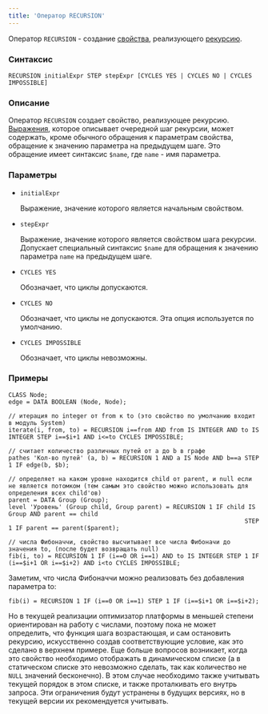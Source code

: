 ```yaml
---
title: 'Оператор RECURSION'
---
```


Оператор `RECURSION` - создание [свойства](Properties.md), реализующего [рекурсию](Recursion_RECURSION.md).

### Синтаксис 

    RECURSION initialExpr STEP stepExpr [CYCLES YES | CYCLES NO | CYCLES IMPOSSIBLE]

### Описание

Оператор `RECURSION` создает свойство, реализующее рекурсию. [Выражения](Expression.md), которое описывает очередной шаг рекурсии, может содержать, кроме обычного обращения к параметрам свойства, обращение к значению параметра на предыдущем шаге. Это обращение имеет синтаксис `$name`, где `name` - имя параметра.

### Параметры

- `initialExpr`

    Выражение, значение которого является начальным свойством.

- `stepExpr`

    Выражение, значение которого является свойством шага рекурсии. Допускает специальный синтаксис `$name` для обращения к значению параметра `name` на предыдущем шаге.

- `CYCLES YES`

    Обозначает, что циклы допускаются.

- `CYCLES NO`

    Обозначает, что циклы не допускаются. Эта опция используется по умолчанию.

- `CYCLES IMPOSSIBLE`

    Обозначает, что циклы невозможны.

### Примеры

```lsf
CLASS Node;
edge = DATA BOOLEAN (Node, Node);

// итерация по integer от from к to (это свойство по умолчанию входит в модуль System)
iterate(i, from, to) = RECURSION i==from AND from IS INTEGER AND to IS INTEGER STEP i==$i+1 AND i<=to CYCLES IMPOSSIBLE;

// считает количество различных путей от a до b в графе
pathes 'Кол-во путей' (a, b) = RECURSION 1 AND a IS Node AND b==a STEP 1 IF edge(b, $b);

// определяет на каком уровне находится child от parent, и null если не является потомком (тем самым это свойство можно использовать для определения всех child'ов)
parent = DATA Group (Group);
level 'Уровень' (Group child, Group parent) = RECURSION 1 IF child IS Group AND parent == child
                                                                  STEP 1 IF parent == parent($parent);

// числа Фибоначчи, свойство высчитывает все числа Фибоначи до значения to, (после будет возвращать null)
fib(i, to) = RECURSION 1 IF (i==0 OR i==1) AND to IS INTEGER STEP 1 IF (i==$i+1 OR i==$i+2) AND i<to CYCLES IMPOSSIBLE;
```


Заметим, что числа Фибоначчи можно реализовать без добавления параметра to:

```lsf
fib(i) = RECURSION 1 IF (i==0 OR i==1) STEP 1 IF (i==$i+1 OR i==$i+2);
```

Но в текущей реализации оптимизатор платформы в меньшей степени ориентирован на работу с числами, поэтому пока не может определить, что функция шага возрастающая, и сам остановить рекурсию, искусственно создав соответствующие условие, как это сделано в верхнем примере. Еще больше вопросов возникает, когда это свойство необходимо отображать в динамическом списке (а в статическом списке это невозможно сделать, так как количество не `NULL` значений бесконечно). В этом случае необходимо также учитывать текущей порядок в этом списке, и также проталкивать его внутрь запроса. Эти ограничения будут устранены в будущих версиях, но в текущей версии их рекомендуется учитывать.
